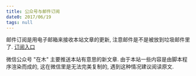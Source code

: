 ```yaml
---
title: 公众号与邮件订阅
date0: 2017/06/19
tags: null
---
```


邮件订阅是用电子邮箱来接收本站文章的更新, 注意邮件是不是被放到垃圾邮件里了. [订阅入口](/about)

微信公众号 "在木" 主要推送本站有意思的新文章. 由于本站一些内容是由脚本程序渲染而成的, 这在微信里是无法完美复制的, 遇到这种情况建议阅读原文.
